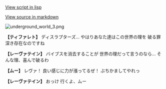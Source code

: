 [View script in lisp](../scripts/101204061.txt)

[View source in markdown](101204061.md)

![underground_world_3.png](../images/backgrounds/underground_world_3.png)

**【ティファレト】**
ディスラプターズ…
やはりあなた達はこの世界の理を
破る罪深き存在なのですね

**【レーヴァテイン】**
バイブスを消去することが
世界の理だって言うのなら…
そんな理、喜んで破るわ

**【ムー】**
レヴァ！
良い感じに力が漲ってるぜ！
ぶちかましてやれっ

**【レーヴァテイン】**
おっけ
行くよ、ムー